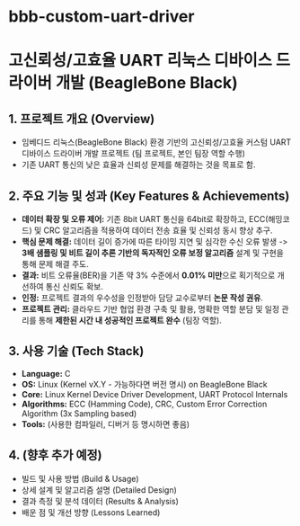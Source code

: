 # bbb-custom-uart-driver

# 고신뢰성/고효율 UART 리눅스 디바이스 드라이버 개발 (BeagleBone Black)

## 1. 프로젝트 개요 (Overview)
* 임베디드 리눅스(BeagleBone Black) 환경 기반의 고신뢰성/고효율 커스텀 UART 디바이스 드라이버 개발 프로젝트 (팀 프로젝트, 본인 팀장 역할 수행)
* 기존 UART 통신의 낮은 효율과 신뢰성 문제를 해결하는 것을 목표로 함.

## 2. 주요 기능 및 성과 (Key Features & Achievements)
* **데이터 확장 및 오류 제어:** 기존 8bit UART 통신을 64bit로 확장하고, ECC(해밍코드) 및 CRC 알고리즘을 적용하여 데이터 전송 효율 및 신뢰성 동시 향상 추구.
* **핵심 문제 해결:** 데이터 길이 증가에 따른 타이밍 지연 및 심각한 수신 오류 발생 -> **3배 샘플링 및 비트 길이 추론 기반의 독자적인 오류 보정 알고리즘** 설계 및 구현을 통해 문제 해결 주도.
* **결과:** 비트 오류율(BER)을 기존 약 3% 수준에서 **0.01% 미만**으로 획기적으로 개선하여 통신 신뢰도 확보.
* **인정:** 프로젝트 결과의 우수성을 인정받아 담당 교수로부터 **논문 작성 권유**.
* **프로젝트 관리:** 클라우드 기반 협업 환경 구축 및 활용, 명확한 역할 분담 및 일정 관리를 통해 **제한된 시간 내 성공적인 프로젝트 완수** (팀장 역할).

## 3. 사용 기술 (Tech Stack)
* **Language:** C
* **OS:** Linux (Kernel vX.Y - 가능하다면 버전 명시) on BeagleBone Black
* **Core:** Linux Kernel Device Driver Development, UART Protocol Internals
* **Algorithms:** ECC (Hamming Code), CRC, Custom Error Correction Algorithm (3x Sampling based)
* **Tools:** (사용한 컴파일러, 디버거 등 명시하면 좋음)

## 4. (향후 추가 예정)
* 빌드 및 사용 방법 (Build & Usage)
* 상세 설계 및 알고리즘 설명 (Detailed Design)
* 결과 측정 및 분석 데이터 (Results & Analysis)
* 배운 점 및 개선 방향 (Lessons Learned)

